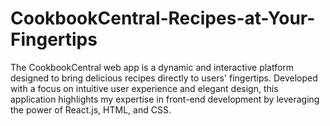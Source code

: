 # CookbookCentral-Recipes-at-Your-Fingertips
The CookbookCentral web app is a dynamic and interactive platform designed to bring delicious recipes directly to users' fingertips. Developed with a focus on intuitive user experience and elegant design, this application highlights my expertise in front-end development by leveraging the power of React.js, HTML, and CSS.
